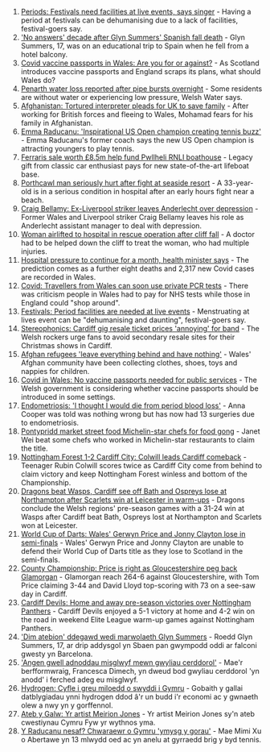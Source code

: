 1. [Periods: Festivals need facilities at live events, says singer](https://www.bbc.co.uk/news/58453246?at_medium=RSS&at_campaign=KARANGA) - Having a period at festivals can be dehumanising due to a lack of facilities, festival-goers say.
2. ['No answers' decade after Glyn Summers' Spanish fall death](https://www.bbc.co.uk/news/uk-wales-58519200?at_medium=RSS&at_campaign=KARANGA) - Glyn Summers, 17, was on an educational trip to Spain when he fell from a hotel balcony.
3. [Covid vaccine passports in Wales: Are you for or against?](https://www.bbc.co.uk/news/uk-wales-58542935?at_medium=RSS&at_campaign=KARANGA) - As Scotland introduces vaccine passports and England scraps its plans, what should Wales do?
4. [Penarth water loss reported after pipe bursts overnight](https://www.bbc.co.uk/news/uk-wales-58543154?at_medium=RSS&at_campaign=KARANGA) - Some residents are without water or experiencing low pressure, Welsh Water says.
5. [Afghanistan: Tortured interpreter pleads for UK to save family](https://www.bbc.co.uk/news/uk-wales-58537843?at_medium=RSS&at_campaign=KARANGA) - After working for British forces and fleeing to Wales, Mohamad fears for his family in Afghanistan.
6. [Emma Raducanu: 'Inspirational US Open champion creating tennis buzz'](https://www.bbc.co.uk/news/uk-wales-58537837?at_medium=RSS&at_campaign=KARANGA) - Emma Raducanu's former coach says the new US Open champion is attracting youngers to play tennis.
7. [Ferraris sale worth £8.5m help fund Pwllheli RNLI boathouse](https://www.bbc.co.uk/news/uk-wales-58537844?at_medium=RSS&at_campaign=KARANGA) - Legacy gift from classic car enthusiast pays for new state-of-the-art lifeboat base.
8. [Porthcawl man seriously hurt after fight at seaside resort](https://www.bbc.co.uk/news/uk-wales-58537841?at_medium=RSS&at_campaign=KARANGA) - A 33-year-old is in a serious condition in hospital after an early hours fight near a beach.
9. [Craig Bellamy: Ex-Liverpool striker leaves Anderlecht over depression](https://www.bbc.co.uk/sport/football/58538941?at_medium=RSS&at_campaign=KARANGA) - Former Wales and Liverpool striker Craig Bellamy leaves his role as Anderlecht assistant manager to deal with depression.
10. [Woman airlifted to hospital in rescue operation after cliff fall](https://www.bbc.co.uk/news/uk-wales-58535604?at_medium=RSS&at_campaign=KARANGA) - A doctor had to be helped down the cliff to treat the woman, who had multiple injuries.
11. [Hospital pressure to continue for a month, health minister says](https://www.bbc.co.uk/news/uk-wales-58535611?at_medium=RSS&at_campaign=KARANGA) - The prediction comes as a further eight deaths and 2,317 new Covid cases are recorded in Wales.
12. [Covid: Travellers from Wales can soon use private PCR tests](https://www.bbc.co.uk/news/uk-wales-58532433?at_medium=RSS&at_campaign=KARANGA) - There was criticism people in Wales had to pay for NHS tests while those in England could "shop around".
13. [Festivals: Period facilities are needed at live events](https://www.bbc.co.uk/news/uk-wales-58502558?at_medium=RSS&at_campaign=KARANGA) - Menstruating at lives event can be "dehumanising and daunting", festival-goers say.
14. [Stereophonics: Cardiff gig resale ticket prices 'annoying' for band](https://www.bbc.co.uk/news/uk-wales-58532431?at_medium=RSS&at_campaign=KARANGA) - The Welsh rockers urge fans to avoid secondary resale sites for their Christmas shows in Cardiff.
15. [Afghan refugees 'leave everything behind and have nothing'](https://www.bbc.co.uk/news/uk-wales-58523870?at_medium=RSS&at_campaign=KARANGA) - Wales' Afghan community have been collecting clothes, shoes, toys and nappies for children.
16. [Covid in Wales: No vaccine passports needed for public services](https://www.bbc.co.uk/news/uk-wales-58521379?at_medium=RSS&at_campaign=KARANGA) - The Welsh government is considering whether vaccine passports should be introduced in some settings.
17. [Endometriosis: 'I thought I would die from period blood loss'](https://www.bbc.co.uk/news/uk-wales-58506814?at_medium=RSS&at_campaign=KARANGA) - Anna Cooper was told was nothing wrong but has now had 13 surgeries due to endometriosis.
18. [Pontypridd market street food Michelin-star chefs for food gong](https://www.bbc.co.uk/news/uk-wales-58487867?at_medium=RSS&at_campaign=KARANGA) - Janet Wei beat some chefs who worked in Michelin-star restaurants to claim the title.
19. [Nottingham Forest 1-2 Cardiff City: Colwill leads Cardiff comeback](https://www.bbc.co.uk/sport/football/58451969?at_medium=RSS&at_campaign=KARANGA) - Teenager Rubin Colwill scores twice as Cardiff City come from behind to claim victory and keep Nottingham Forest winless and bottom of the Championship.
20. [Dragons beat Wasps, Cardiff see off Bath and Ospreys lose at Northampton after Scarlets win at Leicester in warm-ups](https://www.bbc.co.uk/sport/rugby-union/58506819?at_medium=RSS&at_campaign=KARANGA) - Dragons conclude the Welsh regions' pre-season games with a 31-24 win at Wasps after Cardiff beat Bath, Ospreys lost at Northampton and Scarlets won at Leicester.
21. [World Cup of Darts: Wales' Gerwyn Price and Jonny Clayton lose in semi-finals](https://www.bbc.co.uk/sport/darts/58533293?at_medium=RSS&at_campaign=KARANGA) - Wales' Gerwyn Price and Jonny Clayton are unable to defend their World Cup of Darts title as they lose to Scotland in the semi-finals.
22. [County Championship: Price is right as Gloucestershire peg back Glamorgan](https://www.bbc.co.uk/sport/cricket/58537361?at_medium=RSS&at_campaign=KARANGA) - Glamorgan reach 264-6 against Gloucestershire, with Tom Price claiming 3-44 and David Lloyd top-scoring with 73 on a see-saw day in Cardiff.
23. [Cardiff Devils: Home and away pre-season victories over Nottingham Panthers](https://www.bbc.co.uk/sport/ice-hockey/58537397?at_medium=RSS&at_campaign=KARANGA) - Cardiff Devils enjoyed a 5-1 victory at home and 4-2 win on the road in weekend Elite League warm-up games against Nottingham Panthers.
24. ['Dim atebion' ddegawd wedi marwolaeth Glyn Summers](https://www.bbc.co.uk/newyddion/58463505?at_medium=RSS&at_campaign=KARANGA) - Roedd Glyn Summers, 17, ar drip addysgol yn Sbaen pan gwympodd oddi ar falconi gwesty yn Barcelona.
25. ['Angen gwell adnoddau misglwyf mewn gwyliau cerddorol'](https://www.bbc.co.uk/newyddion/58512995?at_medium=RSS&at_campaign=KARANGA) - Mae'r berfformwraig, Francesca Dimech, yn dweud bod gwyliau cerddorol 'yn anodd' i ferched adeg eu misglwyf.
26. [Hydrogen: Cyfle i greu miloedd o swyddi i Gymru](https://www.bbc.co.uk/newyddion/58515837?at_medium=RSS&at_campaign=KARANGA) - Gobaith y gallai datblygiadau ynni hydrogen ddod â'r un budd i'r economi ac y gwnaeth olew a nwy yn y gorffennol.
27. [Ateb y Galw: Yr artist Meirion Jones](https://www.bbc.co.uk/newyddion/58500467?at_medium=RSS&at_campaign=KARANGA) - Yr artist Meirion Jones sy'n ateb cwestiynau Cymru Fyw yr wythnos yma.
28. [Y Raducanu nesaf? Chwaraewr o Gymru 'ymysg y gorau'](https://www.bbc.co.uk/newyddion/58463506?at_medium=RSS&at_campaign=KARANGA) - Mae Mimi Xu o Abertawe yn 13 mlwydd oed ac yn anelu at gyrraedd brig y byd tennis.
